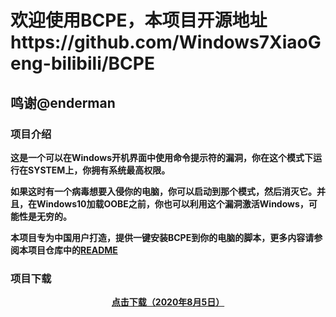 <html>
  <head>
  </head>
  <div style="width:100%;margin:0 auto">
    <p><h1>欢迎使用BCPE，本项目开源地址https://github.com/Windows7XiaoGeng-bilibili/BCPE</h1></p>
    <p><h2>鸣谢@enderman</h2></p>
<p><h3>项目介绍</h3></p>
<p><b>这是一个可以在Windows开机界面中使用命令提示符的漏洞，你在这个模式下运行在SYSTEM上，你拥有系统最高权限。</b></p>
  <p><b>如果这时有一个病毒想要入侵你的电脑，你可以启动到那个模式，然后消灭它。并且，在Windows10加载OOBE之前，你也可以利用这个漏洞激活Windows，可能性是无穷的。</b></p>
  <p><b>本项目专为中国用户打造，提供一键安装BCPE到你的电脑的脚本，更多内容请参阅本项目仓库中的<a href="README.MD">README</a></b></p>
<p><h3>项目下载</h3></p>
 <p><center><b><a href="download.html">点击下载（2020年8月5日）</a></b></center></p>
 </div>
</html>
    
